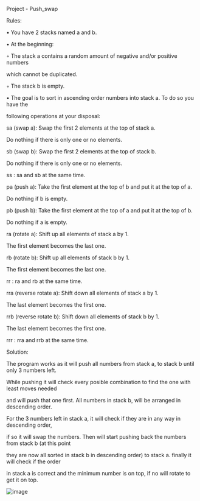 Project - Push_swap

Rules:

• You have 2 stacks named a and b.

• At the beginning:

◦ The stack a contains a random amount of negative and/or positive numbers

which cannot be duplicated.

◦ The stack b is empty.

• The goal is to sort in ascending order numbers into stack a. To do so you have the

following operations at your disposal:

sa (swap a): Swap the first 2 elements at the top of stack a.

Do nothing if there is only one or no elements.

sb (swap b): Swap the first 2 elements at the top of stack b.

Do nothing if there is only one or no elements.

ss : sa and sb at the same time.

pa (push a): Take the first element at the top of b and put it at the top of a.

Do nothing if b is empty.

pb (push b): Take the first element at the top of a and put it at the top of b.

Do nothing if a is empty.

ra (rotate a): Shift up all elements of stack a by 1.

The first element becomes the last one.

rb (rotate b): Shift up all elements of stack b by 1.

The first element becomes the last one.

rr : ra and rb at the same time.

rra (reverse rotate a): Shift down all elements of stack a by 1.

The last element becomes the first one.

rrb (reverse rotate b): Shift down all elements of stack b by 1.

The last element becomes the first one.

rrr : rra and rrb at the same time.


Solution:

The program works as it will push all numbers from stack a, to stack b until only 3 numbers left. 

While pushing it will check every posible combination to find the one with least moves needed 

and will push that one first. All numbers in stack b, will be arranged in descending order.

For the 3 numbers left in stack a, it will check if they are in any way in descending order,

if so it will swap the numbers. Then will start pushing back the numbers from stack b (at this point

they are now all sorted in stack b in descending order) to stack a. finally it will check if the order

in stack a is correct and the minimum number is on top, if no will rotate to get it on top.





![image](https://github.com/Nikolova-Lilia/Push_Swap/assets/147531481/60d9ad1d-0a2d-41e3-b110-9dbe052640fb)





